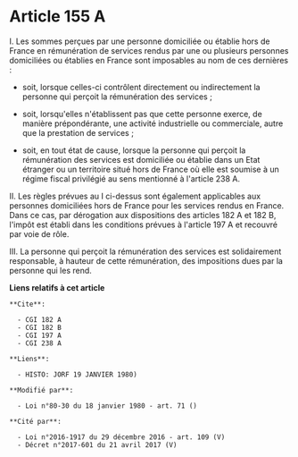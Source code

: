 # Article 155 A

I. Les sommes perçues par une personne domiciliée ou établie hors de France en rémunération de services rendus par une ou
plusieurs personnes domiciliées ou établies en France sont imposables au nom de ces dernières :

- soit, lorsque celles-ci contrôlent directement ou indirectement la personne qui perçoit la rémunération des services ;

- soit, lorsqu'elles n'établissent pas que cette personne exerce, de manière prépondérante, une activité industrielle ou
commerciale, autre que la prestation de services ;

- soit, en tout état de cause, lorsque la personne qui perçoit la rémunération des services est domiciliée ou établie dans un
Etat étranger ou un territoire situé hors de France où elle est soumise à un régime fiscal privilégié au sens mentionné à
l'article 238 A.

II. Les règles prévues au I ci-dessus sont également applicables aux personnes domiciliées hors de France pour les services
rendus en France. Dans ce cas, par dérogation aux dispositions des articles 182 A et 182 B, l'impôt est établi dans les
conditions prévues à l'article 197 A et recouvré par voie de rôle.

III. La personne qui perçoit la rémunération des services est solidairement responsable, à hauteur de cette rémunération, des
impositions dues par la personne qui les rend.

**Liens relatifs à cet article**

	**Cite**:

	  - CGI 182 A
	  - CGI 182 B
	  - CGI 197 A
	  - CGI 238 A

	**Liens**:

	  - HISTO: JORF 19 JANVIER 1980)

	**Modifié par**:

	  - Loi n°80-30 du 18 janvier 1980 - art. 71 ()

	**Cité par**:

	  - Loi n°2016-1917 du 29 décembre 2016 - art. 109 (V)
	  - Décret n°2017-601 du 21 avril 2017 (V)
